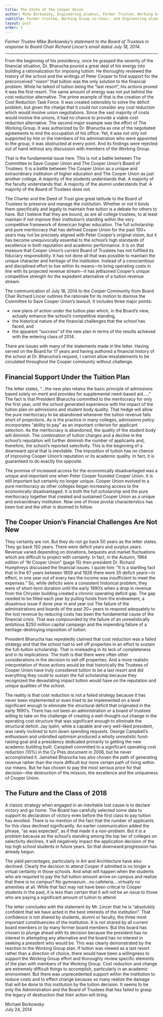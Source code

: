 ```yaml
---
title: The State of the Cooper Union
author: Mike Borkowsky, Engineering alumnus, Former Trustee, Working Group Chair
subtitle: Former trustee, Working Group co-chair, and Engineering alumnus Mike Borkowsky debunks myths propogated by Board Chair Richard Lincer.
layout: post
order: 1
---
```

_Former Trustee Mike Borkowsky’s statement to the Board of Trustees in response to Board Chair Richard Lincer’s email dated July 18, 2014._

---

From the beginning of his presidency, once he grasped the severity of the financial situation, Dr. Bharucha poured a great deal of his energy into building a rationalization for imposing tuition. He thoroughly reviewed the history of the school and the writings of Peter Cooper to find support for the preconceived “vision” that tuition was the only solution to the financial problem. While he talked of tuition being the “last resort”, his actions proved it was the first resort. The same amount of energy was not put behind the cost reduction alternative. The prime example of that is the creation of the Cost Reduction Task Force. It was created ostensibly to solve the deficit problem, but given the charge that it could not consider any cost reduction which would involve union negotiations. Since the vast majority of costs would involve the unions, it had no chance to provide a viable cost reduction alternative. The second major example was the effort of The Working Group. It was authorized by Dr. Bharucha as one of the negotiated agreements to end the occupation of his office. Yet, it was not only not supported by him or the members of his administration who were appointed to the group, it was obstructed at every point. And its findings were rejected out of hand without any discussion with members of the Working Group.

That is the fundamental issue here. This is not a battle between The Committee to Save Cooper Union and The Cooper Union’s Board of Trustees. It is a battle between The Cooper Union as a unique and extraordinary institution of higher education and The Cooper Union as just another college. A majority of the students understands that. A majority of the faculty understands that. A majority of the alumni understands that. A majority of the Board of Trustees does not.

The Charter and the Deed of Trust give great latitude to the Board of Trustees to preserve and manage the institution. Whether or not it binds them specifically and legally to maintain free tuition is a debate for others to have. But I believe that they are bound, as are all college trustees, to at least maintain if not improve their institution’s standing within the very competitive framework of American higher education. The full scholarship and pure meritocracy that has defined Cooper Union for the past 100+ years may not be precisely aligned with Peter Cooper’s original vision, but it has become unequivocally essential to the school’s high standards of excellence in both reputation and academic performance. It is on that measure that Cooper Union’s current Board of Trustees has not fulfilled its fiduciary responsibility. It has not done all that was possible to maintain the unique character and heritage of the institution. Instead of a conscientious and disciplined effort to live within its means—to bring operating costs in line with its projected revenue stream--it has jettisoned Cooper’s unique competitive strength for the expedient alternative of a tuition revenue stream.

The communication of July 18, 2014 to the Cooper Community from Board Chair Richard Lincer outlines the rationale for its motion to dismiss the Committee to Save Cooper Union’s lawsuit. It includes three major points:

- new plans of action under the tuition plan which, in the Board’s view, actually enhance the school’s competitive standing,
- the historical nature of the financial challenges that the school has faced, and
- the apparent “success” of the new plan in terms of the results achieved with the entering class of 2014.

There are issues with many of the statements made in the letter. Having served on the Board for 17 years and having authored a financial history of the school at Dr. Bharucha’s request, I cannot allow misstatements to be circulated throughout the Cooper community without challenge.

## Financial Support Under the Tuition Plan

The letter states, “…the new plan retains the basic principle of admissions based solely on merit and provides for supplemental need-based aid…..” The fact is that President Bharucha committed to the meritocracy for only the first year, until the school generated experience with the impact of the tuition plan on admissions and student body quality. That hedge will allow the pure meritocracy to be abandoned whenever the tuition revenue falls short of projections. As is the practice in many colleges, admissions policy incorporates “ability to pay” as an important criterion for applicant selection. As the meritocracy is abandoned, the quality of the student body will diminish. The combination of tuition charges and a decline in the school’s reputation will further diminish the number of applicants and, therefore, the school’s reported selectivity. This is the beginning of a downward spiral that is inevitable. The imposition of tuition has no chance of improving Cooper Union’s reputation or its academic quality. In fact, it is guaranteed to do exactly the opposite.

The promise of increased access for the economically disadvantaged was a unique and important one when Peter Cooper founded Cooper Union. It is still important but certainly no longer unique. Cooper Union evolved to a pure meritocracy as other colleges began increasing access to the economically disadvantaged. It is both the full scholarship and the pure meritocracy together that created and sustained Cooper Union as a unique and extraordinary institution. Now one of those pivotal characteristics has been lost and the other is doomed to follow.

## The Cooper Union’s Financial Challenges Are Not New

They certainly are not. But they do not go back 50 years as the letter states. They go back 150 years. There were deficit years and surplus years. Revenue varied depending on donations, bequests and market fluctuations which are difficult to project with certainty. In fact, in the Autumn, 1964 edition of “At Cooper Union” (page 15) then president Dr. Richard Humphreys discussed the financial issues. I quote him: “It is a startling fact that in the 67 years between 1859 and 1926 there were 35 deficit years—in effect, in one year out of every two the income was insufficient to meet the expenses.” So, while deficits were a consistent historical problem, they were of short-term duration until the early 1990’s when a drop in revenue from the Chrysler building created a chronic operating deficit gap. The gap needed to be filled each year by pulling funds from the endowment, a disastrous issue if done year in and year out The failure of the administrations and boards of the past 20+ years to respond adequately to the lost revenue by reducing costs has been the fundamental cause of the financial crisis. That was compounded by the failure of an unrealistically ambitious $250 million capital campaign and the impending failure of a heritage-destroying imposition of tuition.

President Bharucha has repeatedly claimed that cost reduction was a failed strategy and that the school had to sell off properties in an effort to sustain the full-tuition scholarship. That is misleading in its lack of completeness and in its implications. The truth is that there were often other considerations in the decision to sell off properties. And a more realistic interpretation of those actions would be that historically the Trustees of Cooper Union have truly considered tuition to be a last resort and did everything they could to sustain the full scholarship because they recognized the devastating impact tuition would have on the reputation and unique qualities of the school.

The reality is that cost reduction is not a failed strategy because it has never been implemented or even tried to be implemented on a level significant enough to eliminate the structural deficit that originated in the early 1990’s. There has not been an administration or a board of trustees willing to take on the challenge of creating a well-thought-out change in the operating cost structure that was significant enough to eliminate the structural deficit. Jay Iselin, while a capable and very well-liked president, was rarely inclined to turn down spending requests. George Campbell’s enthusiasm and unbridled optimism produced a wholly unrealistic fund-raising goal and a presidency dedicated primarily to getting the new academic building built. Campbell committed to a significant operating cost reduction (10%) in the Cy Pres document in 2006, but he never accomplished it. Jamshed Bharucha has also chosen the path of generating revenue rather than the more difficult but more certain path of living within our means. But he has chosen to pay the most serious price for that decision—the destruction of the mission, the excellence and the uniqueness of Cooper Union.

## The Future and the Class of 2018

A classic strategy when engaged in an inevitable lost cause is to declare victory and go home. The Board has carefully selected some data to support its declaration of victory even before the first class to pay tuition has enrolled. There is no mention of the fact that the number of applicants for this class declined significantly. An earlier communication added the phrase, “as was expected”, as if that made it a non-problem. But it is a problem because as the school’s standing among the top tier of colleges on selectivity declines, it will negatively impact the application decision of the top high school students in future years. So that downward progression has already begun.

The yield percentages, particularly in Art and Architecture have also declined. Clearly the decision to attend Cooper if admitted is no longer a virtual certainty in those schools. And what will happen when the students who are required to pay the full tuition amount arrive on campus and realize that there is no campus? No gymnasium…no cafeteria….virtually no amenities at all. While that fact may not have been critical to Cooper students in the past, it is less than certain that it will not be an issue to those who are paying a significant amount of tuition to attend.

The letter concludes with the statement by Mr. Lincer that he is “absolutely confident that we have acted in the best interests of the institution”. That confidence is not shared by students, alumni or faculty, the three most important constituencies of the institution. It is not shared by all current board members or by many former board members. But this board has chosen to plunge ahead with its decision because the president has no interest in attempting any alternative and the board has no interest in seeking a president who would be. This was clearly demonstrated by the reaction to the Working Group plan. If tuition was viewed as a last resort rather than a direction of choice, there would have been a willingness to support the Working Group effort and thoroughly review specific elements of the plan with members of the Working Group. Cost reduction and change are extremely difficult things to accomplish, particularly in an academic environment. But there was unprecedented support within the institution to reduce costs and to effect change because so many realize the damage that will be done to this institution by the tuition decision. It seems to be only the Administration and the Board of Trustees that has failed to grasp the legacy of destruction that their action will bring.

Michael Borkowsky  
July 24, 2014